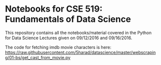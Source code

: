 Notebooks for CSE 519: Fundamentals of Data Science
===================

This repository contains all the notebooks/material covered in the Python for Data Science Lectures given on 09/12/2016 and 09/16/2016. 

The code for fetching imdb movie characters is here: https://raw.githubusercontent.com/5harad/datascience/master/webscraping/01-bs/get_cast_from_movie.py

